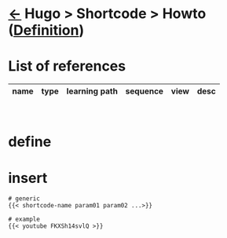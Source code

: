 <head><link rel="stylesheet" href="../../../md.css"/><script src="../../../md.js"></script></head>

[//]: #(Reference)
[Repo_Readme]:  ../list/object_list.md
[Item_Whatis]:  ../whatis/shortcode_whatis.md


# [&larr;][Repo_Readme] Hugo > Shortcode > Howto ([Definition][item_whatis])
# List of references
|name|type|learning path|sequence|view|desc|
|-|-|-|-|-|-|
<br>


# define
# insert
```
# generic
{{< shortcode-name param01 param02 ...>}}

# example
{{< youtube FKXSh14svlQ >}}
```




